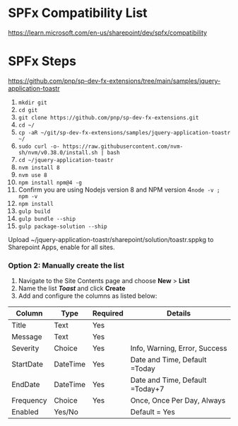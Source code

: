 # SPFx Compatibility List
https://learn.microsoft.com/en-us/sharepoint/dev/spfx/compatibility

# SPFx Steps
https://github.com/pnp/sp-dev-fx-extensions/tree/main/samples/jquery-application-toastr

1. `mkdir git`
2. `cd git`
3. `git clone https://github.com/pnp/sp-dev-fx-extensions.git`
4. `cd ~/`
5. `cp -aR ~/git/sp-dev-fx-extensions/samples/jquery-application-toastr ~/`
6. `sudo curl -o- https://raw.githubusercontent.com/nvm-sh/nvm/v0.38.0/install.sh | bash`
7. `cd ~/jquery-application-toastr`
8. `nvm install 8`
9. `nvm use 8`
10. `npm install npm@4 -g` 
11. Confirm you are using Nodejs version 8 and NPM version 4`node -v ; npm -v`
12. `npm install`
13. `gulp build`
14. `gulp bundle --ship`
15. `gulp package-solution --ship`

Upload ~/jquery-application-toastr/sharepoint/solution/toastr.sppkg to Sharepoint Apps, enable for all sites.
### Option 2: Manually create the list

1. Navigate to the Site Contents page and choose **New** > **List**
2. Name the list _**Toast**_ and click **Create**
3. Add and configure the columns as listed below:

Column | Type | Required | Details
--- | --- | --- | ---
Title | Text | Yes |
Message | Text | Yes |
Severity | Choice | Yes | Info, Warning, Error, Success
StartDate | DateTime | Yes | Date and Time, Default =Today
EndDate | DateTime | Yes | Date and Time, Default =Today+7
Frequency | Choice | Yes | Once, Once Per Day, Always
Enabled | Yes/No | | Default = Yes
